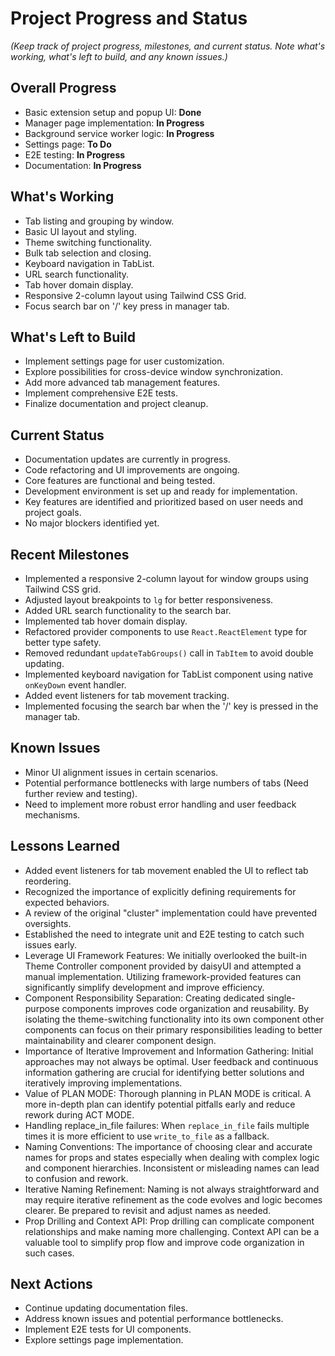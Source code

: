 # Project Progress and Status

_(Keep track of project progress, milestones, and current status. Note what's working, what's left to build, and any known issues.)_

## Overall Progress

- Basic extension setup and popup UI: **Done**
- Manager page implementation: **In Progress**
- Background service worker logic: **In Progress**
- Settings page: **To Do**
- E2E testing: **In Progress**
- Documentation: **In Progress**

## What's Working

- Tab listing and grouping by window.
- Basic UI layout and styling.
- Theme switching functionality.
- Bulk tab selection and closing.
- Keyboard navigation in TabList.
- URL search functionality.
- Tab hover domain display.
- Responsive 2-column layout using Tailwind CSS Grid.
- Focus search bar on '/' key press in manager tab.

## What's Left to Build

- Implement settings page for user customization.
- Explore possibilities for cross-device window synchronization.
- Add more advanced tab management features.
- Implement comprehensive E2E tests.
- Finalize documentation and project cleanup.

## Current Status

- Documentation updates are currently in progress.
- Code refactoring and UI improvements are ongoing.
- Core features are functional and being tested.
- Development environment is set up and ready for implementation.
- Key features are identified and prioritized based on user needs and project goals.
- No major blockers identified yet.

## Recent Milestones

- Implemented a responsive 2-column layout for window groups using Tailwind CSS grid.
- Adjusted layout breakpoints to `lg` for better responsiveness.
- Added URL search functionality to the search bar.
- Implemented tab hover domain display.
- Refactored provider components to use `React.ReactElement` type for better type safety.
- Removed redundant `updateTabGroups()` call in `TabItem` to avoid double updating.
- Implemented keyboard navigation for TabList component using native `onKeyDown` event handler.
- Added event listeners for tab movement tracking.
- Implemented focusing the search bar when the '/' key is pressed in the manager tab.

## Known Issues

- Minor UI alignment issues in certain scenarios.
- Potential performance bottlenecks with large numbers of tabs (Need further review and testing).
- Need to implement more robust error handling and user feedback mechanisms.

## Lessons Learned

- Added event listeners for tab movement enabled the UI to reflect tab reordering.
- Recognized the importance of explicitly defining requirements for expected behaviors.
- A review of the original "cluster" implementation could have prevented oversights.
- Established the need to integrate unit and E2E testing to catch such issues early.
- Leverage UI Framework Features: We initially overlooked the built-in Theme Controller component provided by daisyUI and attempted a manual implementation. Utilizing framework-provided features can significantly simplify development and improve efficiency.
- Component Responsibility Separation: Creating dedicated single-purpose components improves code organization and reusability. By isolating the theme-switching functionality into its own component other components can focus on their primary responsibilities leading to better maintainability and clearer component design.
- Importance of Iterative Improvement and Information Gathering: Initial approaches may not always be optimal. User feedback and continuous information gathering are crucial for identifying better solutions and iteratively improving implementations.
- Value of PLAN MODE: Thorough planning in PLAN MODE is critical. A more in-depth plan can identify potential pitfalls early and reduce rework during ACT MODE.
- Handling replace_in_file failures: When `replace_in_file` fails multiple times it is more efficient to use `write_to_file` as a fallback.
- Naming Conventions: The importance of choosing clear and accurate names for props and states especially when dealing with complex logic and component hierarchies. Inconsistent or misleading names can lead to confusion and rework.
- Iterative Naming Refinement: Naming is not always straightforward and may require iterative refinement as the code evolves and logic becomes clearer. Be prepared to revisit and adjust names as needed.
- Prop Drilling and Context API: Prop drilling can complicate component relationships and make naming more challenging. Context API can be a valuable tool to simplify prop flow and improve code organization in such cases.

## Next Actions

- Continue updating documentation files.
- Address known issues and potential performance bottlenecks.
- Implement E2E tests for UI components.
- Explore settings page implementation.
